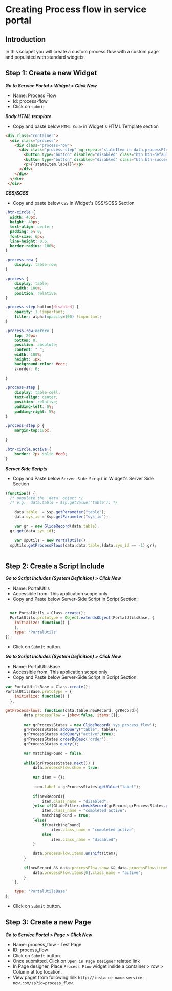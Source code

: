 # Creating Process flow in service portal
## Introduction
In this snippet you will create a custom process flow with a custom page and populated with standard widgets.

## Step 1: Create a new Widget
***Go to Service Portal > Widget > Click New***
- Name: Process Flow
- Id: process-flow
- Click on `submit`

***Body HTML template***
- Copy and paste below `HTML Code` in Widget's HTML Template section
```HTML
<div class="container">
  <div class="process">
    <div class="process-row">
      <div class="process-step" ng-repeat="stateItem in data.processFlow.items">
        <button type="button" disabled="disabled" class="btn btn-default btn-circle" ng-if="c.data.currentValue!=stateItem"><i class="fa fa-check fa-3x" aria-hidden="true"></i></button>
        <button type="button" disabled="disabled" class="btn btn-success btn-circle" ng-if="c.data.currentValue==stateItem"><i class="fa fa-check fa-3x" aria-hidden="true"></i></button>  
        <p>{{stateItem.label}}</p>       	
      </div>
    </div>
  </div>
 </div>
```

***CSS/SCSS***
- Copy and paste below `CSS` in Widget's CSS/SCSS Section
```CSS
.btn-circle {
  width: 40px;
  height: 40px;
  text-align: center;
  padding: 6% 0;
  font-size: 6px;
  line-height: 0.6;
  border-radius: 100%;
}

.process-row {
    display: table-row;
}

.process {
    display: table;     
    width: 100%;
    position: relative;
}

.process-step button[disabled] {
    opacity: 1 !important;
    filter: alpha(opacity=100) !important;
}

.process-row:before {
    top: 20px;
    bottom: 0;
    position: absolute;
    content: " ";
    width: 100%;
    height: 1px;
    background-color: #ccc;
    z-order: 0;
    
}

.process-step {    
    display: table-cell;
    text-align: center;
    position: relative;
    padding-left: 0%;
    padding-right: 5%;
}

.process-step p {
    margin-top:10px;
    
}

.btn-circle.active {
    border: 2px solid #cc0;
}

```

***Server Side Scripts***
- Copy and Paste below `Server-Side Script` in Widget's Server Side Section
```javascript
(function() {
  /* populate the 'data' object */
  /* e.g., data.table = $sp.getValue('table'); */

	data.table  = $sp.getParameter("table");
	data.sys_id = $sp.getParameter("sys_id");

	var gr = new GlideRecord(data.table);
  gr.get(data.sys_id);
  
	var spUtils = new PortalUtils();
  spUtils.getProcessFlows(data,data.table,(data.sys_id == -1),gr);
  
```

## Step 2: Create a Script Include
***Go to Script Includes (System Definition) > Click New***
- Name: PortalUtils
- Accessible from: This application scope only
- Copy and Paste below Server-Side Script in Script Section:
```javascript

  var PortalUtils = Class.create();
  PortalUtils.prototype = Object.extendsObject(PortalUtilsBase, {
	initialize: function() {
	},
	type: 'PortalUtils'
});
```
- Click on `Submit` button.

***Go to Script Includes (System Definition) > Click New***
- Name: PortalUtilsBase
- Accessible from: This application scope only
- Copy and Paste below Server-Side Script in Script Section:
```javascript
var PortalUtilsBase = Class.create();
PortalUtilsBase.prototype = {
	initialize: function() {
  },

getProcessFlows: function(data,table,newRecord, grRecord){
		data.processFlow = {show:false, items:[]};
		
		var grProcessStates = new GlideRecord('sys_process_flow');
		grProcessStates.addQuery("table", table);
		grProcessStates.addQuery("active",true);
		grProcessStates.orderByDesc('order');
		grProcessStates.query();
		
		var matchingFound = false;
		
		while(grProcessStates.next()) {
			data.processFlow.show = true;
			
			var item = {};
			
			item.label = grProcessStates.getValue("label");
			
			if(newRecord){
				item.class_name = "disabled";
			}else if(GlideFilter.checkRecord(grRecord,grProcessStates.getValue("condition"))){
				item.class_name = "completed active";
				matchingFound = true;
			}else{
				if(matchingFound)
					item.class_name = "completed active";
				else
					item.class_name = "disabled";
			}
			
			data.processFlow.items.unshift(item);
		}
		
		if(newRecord && data.processFlow.show && data.processFlow.items.length > 0){
			data.processFlow.items[0].class_name = "active";
		}
 	},

  	type: 'PortalUtilsBase'
};
```
- Click on `Submit` button.

## Step 3: Create a new Page
***Go to Service Portal > Page > Click New***
- Name: process_flow - Test Page
- ID: process_flow
- Click on `Submit` button.
- Once submitted, Click on `Open in Page Designer` related link
- In Page designer, Place `Process Flow` widget inside a container > row > Column at top location.
- View paget from following link `http://instance-name.service-now.com/sp?id=process_flow`. 